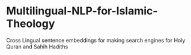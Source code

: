 # Multilingual-NLP-for-Islamic-Theology
Cross Lingual  sentence embeddings for making search engines for Holy Quran and Sahih Hadiths
